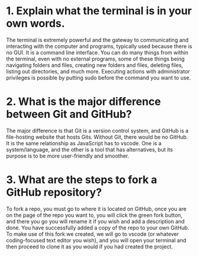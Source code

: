 # 1. Explain what the terminal is in your own words.

The terminal is extremely powerful and the gateway to communicating and interacting with the computer and programs, typically used because there is no GUI. It is a command line interface. You can do many things from within the terminal, even with no external programs, some of these things being navigating folders and files, creating new folders and files, deleting files, listing out directories, and much more. Executing actions with administrator privileges is possible by putting sudo before the command you want to use.

# 2. What is the major difference between Git and GitHub?

The major difference is that Git is a version control system, and GitHub is a file-hosting website that hosts Gits. Without Git, there would be no GitHub. It is the same relationship as JavaScript has to vscode. One is a system/language, and the other is a tool that has alternatives, but its purpose is to be more user-friendly and smoother.

# 3. What are the steps to fork a GitHub repository?

To fork a repo, you must go to where it is located on GitHub, once you are on the page of the repo you want to, you will click the green fork button, and there you go you will rename it if you wish and add a description and done. You have successfully added a copy of the repo to your own GitHub. To make use of this fork we created, we will go to vscode (or whatever coding-focused text editor you wish), and you will open your terminal and then proceed to clone it as you would if you had created the project.
